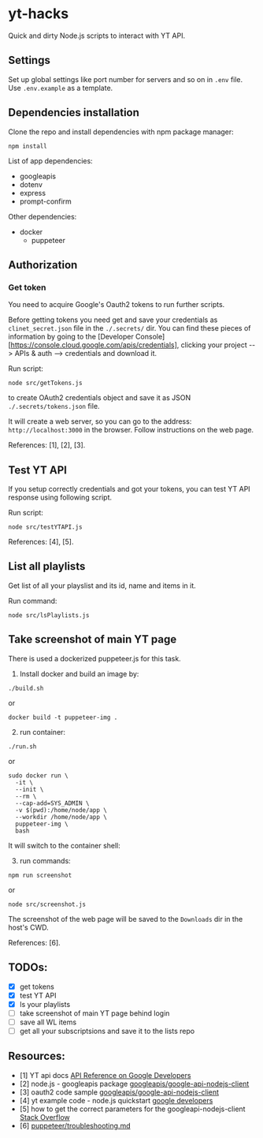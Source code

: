 # yt-hacks

Quick and dirty Node.js scripts to interact with YT API.

## Settings

Set up global settings like port number for servers and so on in `.env` file. Use `.env.example` as a template.

## Dependencies installation

Clone the repo and install dependencies with npm package manager:

```
npm install
```

List of app dependencies:

- googleapis
- dotenv
- express
- prompt-confirm

Other dependencies:

- docker
  - puppeteer

## Authorization  

### Get token

You need to acquire Google's Oauth2 tokens to run further scripts.

Before getting tokens you need get and save your credentials as `clinet_secret.json` file in the `./.secrets/` dir.
You can find these pieces of information by going to the [Developer Console][https://console.cloud.google.com/apis/credentials],
clicking your project --> APIs & auth --> credentials and download it.

Run script:

```
node src/getTokens.js
```

to create OAuth2 credentials object and save it
as JSON `./.secrets/tokens.json` file.

It will create a web server, so you can go to the address: `http://localhost:3000` in the browser.
Follow instructions on the web page.

References: [1], [2], [3].

## Test YT API

If you setup correctly credentials and got your tokens, you can test YT API response using following script.

Run script:

```
node src/testYTAPI.js
```

References: [4], [5].

## List all playlists

Get list of all your playslist and its id, name and items in it.

Run command:

```
node src/lsPlaylists.js
```

## Take screenshot of main YT page

There is used a dockerized puppeteer.js for this task.

1. Install docker and build an image by:

```
./build.sh
```

or

```
docker build -t puppeteer-img .
```

2. run container:

```
./run.sh
```

or

```
sudo docker run \
  -it \
  --init \
  --rm \
  --cap-add=SYS_ADMIN \
  -v $(pwd):/home/node/app \
  --workdir /home/node/app \
  puppeteer-img \
  bash
```

It will switch to the container shell:

3. run commands:

```
npm run screenshot
```

or

```
node src/screenshot.js
```

The screenshot of the web page will be saved to the `Downloads` dir in the host's CWD.

References: [6].

## TODOs:

- [x] get tokens
- [x] test YT API
- [x] ls your playlists
- [ ] take screenshot of main YT page behind login
- [ ] save all WL items
- [ ] get all your subscriptsions and save it to the lists repo

## Resources:

- [1] YT api docs [API Reference on Google Developers](https://developers.google.com/youtube/v3/docs/)
- [2] node.js - googleapis package [googleapis/google-api-nodejs-client](https://github.com/googleapis/google-api-nodejs-client#getting-supported-apis)
- [3] oauth2 code sample [googleapis/google-api-nodejs-client](https://github.com/googleapis/google-api-nodejs-client/blob/master/samples/oauth2.js)
- [4] yt example code - node.js quickstart [google developers](https://developers.google.com/youtube/v3/quickstart/nodejs)
- [5] how to get the correct parameters for the googleapi-nodejs-client [Stack Overflow](https://stackoverflow.com/questions/61749543/how-to-get-the-correct-parameters-for-the-googleapi-nodejs-client/61763636#61763636)
- [6] [puppeteer/troubleshooting.md](https://github.com/puppeteer/puppeteer/blob/main/docs/troubleshooting.md#running-puppeteer-in-docker)
